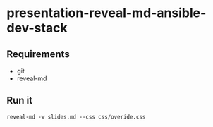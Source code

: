 # presentation-reveal-md-ansible-dev-stack

## Requirements

* git
* reveal-md

## Run it

```shell
reveal-md -w slides.md --css css/overide.css
```
